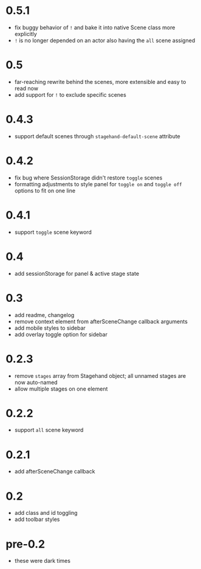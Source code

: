 # 0.5.1

- fix buggy behavior of `!` and bake it into native Scene class more explicitly
- `!` is no longer depended on an actor also having the `all` scene assigned

# 0.5

- far-reaching rewrite behind the scenes, more extensible and easy to read now
- add support for `!` to exclude specific scenes

# 0.4.3

- support default scenes through `stagehand-default-scene` attribute

# 0.4.2

- fix bug where SessionStorage didn't restore `toggle` scenes
- formatting adjustments to style panel for `toggle on` and `toggle off` options to fit on one line

# 0.4.1

- support `toggle` scene keyword

# 0.4

- add sessionStorage for panel & active stage state

# 0.3

- add readme, changelog
- remove context element from afterSceneChange callback arguments
- add mobile styles to sidebar
- add overlay toggle option for sidebar

# 0.2.3

- remove `stages` array from Stagehand object; all unnamed stages are now auto-named
- allow multiple stages on one element

# 0.2.2

- support `all` scene keyword

# 0.2.1

- add afterSceneChange callback

# 0.2

- add class and id toggling
- add toolbar styles

# pre-0.2

- these were dark times
